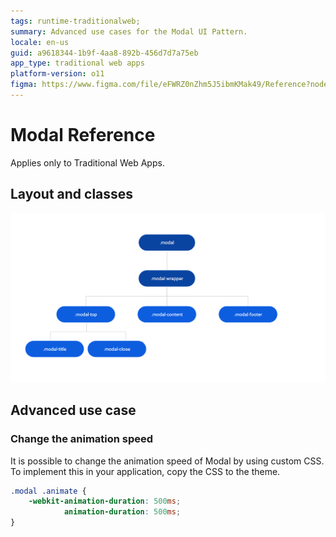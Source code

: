 ```yaml
---
tags: runtime-traditionalweb; 
summary: Advanced use cases for the Modal UI Pattern.
locale: en-us
guid: a9618344-1b9f-4aa8-892b-456d7d7a75eb
app_type: traditional web apps
platform-version: o11
figma: https://www.figma.com/file/eFWRZ0nZhm5J5ibmKMak49/Reference?node-id=615:525
---
```


# Modal Reference

<div class="info" markdown="1">

Applies only to Traditional Web Apps.

</div>

## Layout and classes

![](<images/modal-5-diag.png>)

## Advanced use case

### Change the animation speed

It is possible to change the animation speed of Modal by using custom CSS. To implement this in your application, copy the CSS to the theme.

```css
.modal .animate {
    -webkit-animation-duration: 500ms;
            animation-duration: 500ms;
}
```
